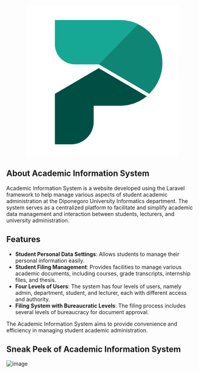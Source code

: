 <p align="center"><a href="https://laravel.com" target="_blank"><img src="public/assets/img/profiles/logo.png" width="400" alt="Laravel Logo"></a></p>

## About Academic Information System

Academic Information System is a website developed using the Laravel framework to help manage various aspects of student academic administration at the Diponegoro University Informatics department. The system serves as a centralized platform to facilitate and simplify academic data management and interaction between students, lecturers, and university administration.

## Features

- **Student Personal Data Settings**: Allows students to manage their personal information easily.
- **Student Filing Management**: Provides facilities to manage various academic documents, including courses, grade transcripts, internship files, and thesis.
- **Four Levels of Users**: The system has four levels of users, namely admin, department, student, and lecturer, each with different access and authority.
- **Filing System with Bureaucratic Levels**: The filing process includes several levels of bureaucracy for document approval.

The Academic Information System aims to provide convenience and efficiency in managing student academic administration.

## Sneak Peek of Academic Information System

![image](https://github.com/fianps/AcademicInformationSystem/assets/90088063/72dd6dfa-0d6c-4468-83c7-b395cc25945e)
